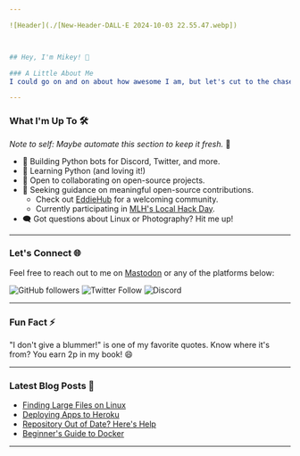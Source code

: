 ```yaml
---

![Header](./[New-Header-DALL·E 2024-10-03 22.55.47.webp])



## Hey, I'm Mikey! 👋

### A Little About Me
I could go on and on about how awesome I am, but let's cut to the chase. Life's too short for fluff, so here's my mantra for you: **Smile at least once today.** 😊

---
```


### What I'm Up To 🛠️
*Note to self: Maybe automate this section to keep it fresh.* 🤔

- 🤖 Building Python bots for Discord, Twitter, and more.
- 🐍 Learning Python (and loving it!)
- 🤝 Open to collaborating on open-source projects.
- 🌱 Seeking guidance on meaningful open-source contributions.
  - Check out [EddieHub](https://github.com/EddieJaoudeCommunity) for a welcoming community.
  - Currently participating in [MLH's Local Hack Day](https://organize.mlh.io/participants/events/6072-local-hack-day-build).
- 🗨️ Got questions about Linux or Photography? Hit me up!
  
---

### Let's Connect 🌐
Feel free to reach out to me on [Mastodon](https://mastodon.social/@aixing) or any of the platforms below:

![GitHub followers](https://img.shields.io/github/followers/mikeysan?label=Followers&logo=GitHub&style=for-the-badge)
![Twitter Follow](https://img.shields.io/twitter/follow/whoismikey?label=Twitter&logo=twitter&style=for-the-badge)
![Discord](https://img.shields.io/discord/699608417039286293?logo=discord&style=for-the-badge)

---

### Fun Fact ⚡
"I don't give a blummer!" is one of my favorite quotes. Know where it's from? You earn 2p in my book! 😄

---

### Latest Blog Posts 📝
- [Finding Large Files on Linux](https://blog.aixing.io/how-to-find-those-large-files-on-linux-ckuxbuh1l00auvms1cl1m2gwo)
- [Deploying Apps to Heroku](https://blog.aixing.io/how-to-deploy-apps-to-heroku-ckiucwkm20e0v44s1a2y4cwtn)
- [Repository Out of Date? Here's Help](https://blog.aixing.io/help-my-repository-is-out-of-date-ckgv3edy900ggsbs17qnqh6ad)
- [Beginner's Guide to Docker](https://blog.aixing.io/a-beginners-guide-to-docker-ckda6vqq300krnns148dvh4rz)

---
